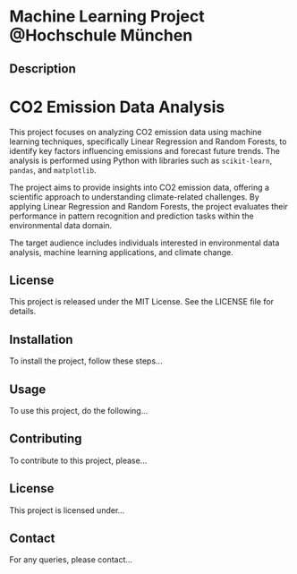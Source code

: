 # Machine Learning Project @Hochschule München

## Description
# CO2 Emission Data Analysis


This project focuses on analyzing CO2 emission data using machine learning techniques, specifically Linear Regression and Random Forests, to identify key factors influencing emissions and forecast future trends. The analysis is performed using Python with libraries such as `scikit-learn`, `pandas`, and `matplotlib`.

The project aims to provide insights into CO2 emission data, offering a scientific approach to understanding climate-related challenges. By applying Linear Regression and Random Forests, the project evaluates their performance in pattern recognition and prediction tasks within the environmental data domain.

The target audience includes individuals interested in environmental data analysis, machine learning applications, and climate change.

## License

This project is released under the MIT License. See the LICENSE file for details.

## Installation
To install the project, follow these steps...

## Usage
To use this project, do the following...

## Contributing
To contribute to this project, please...

## License
This project is licensed under...

## Contact
For any queries, please contact...